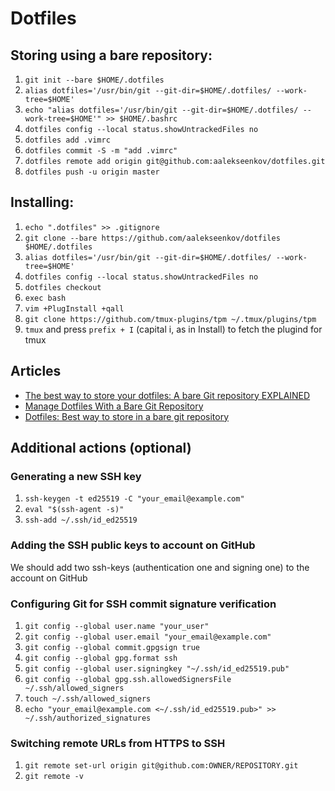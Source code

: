 # Dotfiles

## Storing using a bare repository:

1. ```git init --bare $HOME/.dotfiles```
2. ```alias dotfiles='/usr/bin/git --git-dir=$HOME/.dotfiles/ --work-tree=$HOME'```
3. ```echo "alias dotfiles='/usr/bin/git --git-dir=$HOME/.dotfiles/ --work-tree=$HOME'" >> $HOME/.bashrc```
4. ```dotfiles config --local status.showUntrackedFiles no```
5. ```dotfiles add .vimrc```
6. ```dotfiles commit -S -m "add .vimrc"```
7. ```dotfiles remote add origin git@github.com:aalekseenkov/dotfiles.git```
8. ```dotfiles push -u origin master```

## Installing:

1. ```echo ".dotfiles" >> .gitignore```
2. ```git clone --bare https://github.com/aalekseenkov/dotfiles $HOME/.dotfiles```
3. ```alias dotfiles='/usr/bin/git --git-dir=$HOME/.dotfiles/ --work-tree=$HOME'```
4. ```dotfiles config --local status.showUntrackedFiles no```
5. ```dotfiles checkout```
6. ```exec bash```
7. ```vim +PlugInstall +qall```
8. ```git clone https://github.com/tmux-plugins/tpm ~/.tmux/plugins/tpm```
9. ```tmux``` and press ```prefix + I``` (capital i, as in Install) to fetch the plugind for tmux

## Articles

* [The best way to store your dotfiles: A bare Git repository EXPLAINED](https://www.ackama.com/what-we-think/the-best-way-to-store-your-dotfiles-a-bare-git-repository-explained/)
* [Manage Dotfiles With a Bare Git Repository](https://harfangk.github.io/2016/09/18/manage-dotfiles-with-a-git-bare-repository.html)
* [Dotfiles: Best way to store in a bare git repository](https://www.atlassian.com/git/tutorials/dotfiles)

## Additional actions (optional)

### Generating a new SSH key
1. ```ssh-keygen -t ed25519 -C "your_email@example.com"```
2. ```eval "$(ssh-agent -s)"```
3. ```ssh-add ~/.ssh/id_ed25519```

### Adding the SSH public keys to account on GitHub
We should add two ssh-keys (authentication one and signing one) to the account on GitHub

### Configuring Git for SSH commit signature verification
1. ```git config --global user.name "your_user"```
2. ```git config --global user.email "your_email@example.com"```
3. ```git config --global commit.gpgsign true```
4. ```git config --global gpg.format ssh```
5. ```git config --global user.signingkey "~/.ssh/id_ed25519.pub"```
6. ```git config --global gpg.ssh.allowedSignersFile ~/.ssh/allowed_signers```
7. ```touch ~/.ssh/allowed_signers```
8. ```echo "your_email@example.com <~/.ssh/id_ed25519.pub>" >> ~/.ssh/authorized_signatures```

### Switching remote URLs from HTTPS to SSH
1. ```git remote set-url origin git@github.com:OWNER/REPOSITORY.git```
2. ```git remote -v```

